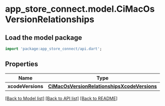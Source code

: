 # app_store_connect.model.CiMacOsVersionRelationships

## Load the model package
```dart
import 'package:app_store_connect/api.dart';
```

## Properties
Name | Type | Description | Notes
------------ | ------------- | ------------- | -------------
**xcodeVersions** | [**CiMacOsVersionRelationshipsXcodeVersions**](CiMacOsVersionRelationshipsXcodeVersions.md) |  | [optional] 

[[Back to Model list]](../README.md#documentation-for-models) [[Back to API list]](../README.md#documentation-for-api-endpoints) [[Back to README]](../README.md)


